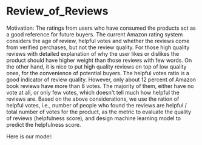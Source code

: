 # Review_of_Reviews

Motivation:
The ratings from users who have consumed the products act as a good reference for future buyers. The current Amazon rating system considers the age of review, helpful votes and whether the reviews come from verified perchases, but not the review quality. For those high quality reviews with detailed explanation of why the user likes or dislikes the product should have higher weight than those reviews with few words. On the other hand, it is nice to put high quality reviews on top of low quality ones, for the convenience of potential buyers. The helpful votes ratio is a good indicator of review quality. However, only about 12 percent of Amazon book reviews have more than 8 votes. The majority of them, either have no vote at all, or only few votes, which doesn't tell much how helpful the reviews are. 
Based on the above considerations, we use the ration of helpful votes, i.e., number of people who found the reviews are helpful / total number of votes for the product, as the metric to evaluate the quality of reviews (helpfulness score), and design machine learning model to predict the helpfulness score. 


Here is our model:


